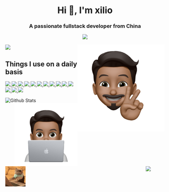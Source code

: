 <h1 align="center">Hi 👋, I'm xilio</h1>
<h3 align="center">A passionate fullstack developer from China</h3>

<p align="center">
<a href="https://github.com/xilio-dev/readme-components">
<img  src="https://readme-components.vercel.app/api?component=text&text=IM%20XILIO&fill=linear-gradient%28to%20top%2C%20%23a18cd1%200%25%2C%20%23fbc2eb%20100%25%29%3B">
</a>

 <a href="https://github.com/xilio-dev"><img src="https://github.com/xilio-dev/xilio-dev/raw/main/hand_v.png" align="right" height="275" /></a>

</p>  

<p align="left">
<a href="https://github.com/xilio-dev/readme-components">
<img  src="https://readme-components.vercel.app/api?component=experience&company=SECRECY&role=Full-stack%20Engineer%20&location=China&fill=black">
</a>
 
</p>



## Things I use on a daily basis

<p align="left">  
<a href="https://github.com/xilio-dev/readme-components">
 <img  src="https://readme-components.vercel.app/api?component=logo&fill=black&logo=java&animation=spin&svgfill=15d8fe">  
 </a>
 <a href="https://github.com/xilio-dev/readme-components">
<img  src="https://readme-components.vercel.app/api?component=logo&fill=black&logo=redis&svgfill=028dd1">
</a>
<a href="https://github.com/xilio-dev/readme-components">
<img  src="https://readme-components.vercel.app/api?component=logo&fill=black&logo=mysql">
</a>
<a href="https://github.com/xilio-dev/readme-components">
<img  src="https://readme-components.vercel.app/api?component=logo&fill=black&logo=shell">
</a>
<a href="https://github.com/xilio-dev/readme-components">
<img  src="https://readme-components.vercel.app/api?component=logo&fill=black&logo=git">
</a>
<a href="https://github.com/xilio-dev/readme-components">
<img  src="https://readme-components.vercel.app/api?component=logo&fill=black&logo=docker">
</a>
<a href="https://github.com/xilio-dev/readme-components">
<img  src="https://readme-components.vercel.app/api?component=logo&fill=black&logo=elasticsearch">
</a>
<a href="https://github.com/xilio-dev/readme-components">
<img  src="https://readme-components.vercel.app/api?component=logo&fill=black&logo=linux&svgfill=df5c43">  
</a>
<a href="https://github.com/xilio-dev/readme-components">
<img  src="https://readme-components.vercel.app/api?component=logo&fill=black&logo=go&svgfill=cd6799">
</a>
<a href="https://github.com/xilio-dev/readme-components">
<img  src="https://readme-components.vercel.app/api?component=logo&fill=black&logo=typescript&svgfill=2d79c7">
</a>
  <a href="https://github.com/xilio-dev/readme-components">
<img  src="https://readme-components.vercel.app/api?component=logo&fill=black&logo=gitlab&svgfill=8ed5fa">
</a>
 <a href="https://github.com/xilio-dev/readme-components">
 <img  src="https://readme-components.vercel.app/api?component=logo&fill=black&logo=node.js&svgfill=659b60">
</a>

  <a href="https://github.com/xilio-dev/readme-components">
<img  src="https://readme-components.vercel.app/api?component=logo&fill=black&logo=html5&svgfill=f06629">
</a> 
<a href="https://github.com/xilio-dev/readme-components">
<img  src="https://readme-components.vercel.app/api?component=logo&fill=black&logo=javascript&svgfill=f6df1c">
</a>

</p>

![Github Stats](https://github-readme-stats.vercel.app/api?username=xilio-dev&count_private=true&show_icons=true&include_all_commits=true&theme=radical)
 <a href="https://github.com/xilio-dev"><img src="https://github.com/xilio-dev/xilio-dev/raw/main/laptop.png" align="right" height="200" /></a>


![](cat-typing.gif)
<img src="party-furby.gif" align="right" width="60">

 
 
